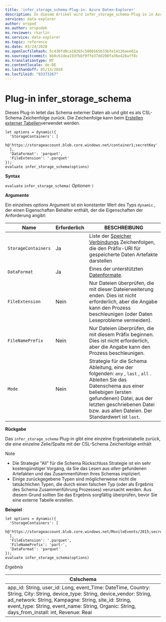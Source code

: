 ```yaml
---
title: 'infer_storage_schema-Plug-in: Azure Daten-Explorer'
description: In diesem Artikel wird infer_storage_schema-Plug-in in Azure Daten-Explorer beschrieben.
services: data-explorer
author: orspod
ms.author: orspodek
ms.reviewer: rkarlin
ms.service: data-explorer
ms.topic: reference
ms.date: 03/24/2020
ms.openlocfilehash: 5c430fd0ca18265c5800165b33bfe14126aee02a
ms.sourcegitcommit: bb8c61dea193fbbf9ffe37dd200fa36e428aff8c
ms.translationtype: MT
ms.contentlocale: de-DE
ms.lasthandoff: 05/13/2020
ms.locfileid: "83373267"
---
```

# <a name="infer_storage_schema-plugin"></a>Plug-in infer_storage_schema

Dieses Plug-in leitet das Schema externer Daten ab und gibt es als CSL-Schema Zeichenfolge zurück. Die Zeichenfolge kann beim [Erstellen externer Tabellen](../management/external-tables-azurestorage-azuredatalake.md#create-or-alter-external-table)verwendet werden.

```kusto
let options = dynamic({
  'StorageContainers': [
    h@'https://storageaccount.blob.core.windows.net/container1;secretKey'
  ],
  'DataFormat': 'parquet',
  'FileExtension': '.parquet'
});
evaluate infer_storage_schema(options)
```

**Syntax**

`evaluate` `infer_storage_schema(` *Optionen* `)`

**Argumente**

Ein einzelnes *options* Argument ist ein konstanter Wert des Typs `dynamic` , der einen Eigenschaften Behälter enthält, der die Eigenschaften der Anforderung angibt:

|Name                    |Erforderlich|BESCHREIBUNG|
|------------------------|--------|-----------|
|`StorageContainers`|Ja|Liste der [Speicher Verbindungs](../api/connection-strings/storage.md) Zeichenfolgen, die den Präfix-URI für gespeicherte Daten Artefakte darstellen|
|`DataFormat`|Ja|Eines der unterstützten [Datenformate](../../ingestion-supported-formats.md).|
|`FileExtension`|Nein|Nur Dateien überprüfen, die mit dieser Dateierweiterung enden. Dies ist nicht erforderlich, aber die Angabe kann den Prozess beschleunigen (oder Daten Leseprobleme vermeiden).|
|`FileNamePrefix`|Nein|Nur Dateien überprüfen, die mit diesem Präfix beginnen. Dies ist nicht erforderlich, aber die Angabe kann den Prozess beschleunigen.|
|`Mode`|Nein|Strategie für die Schema Ableitung, eine der folgenden: `any` , `last` , `all` . Ableiten Sie das Datenschema aus einer beliebigen (ersten gefundenen) Datei, aus der letzten geschriebenen Datei bzw. aus allen Dateien. Der Standardwert ist `last`.|

**Rückgabe**

Das `infer_storage_schema` Plug-in gibt eine einzelne Ergebnistabelle zurück, die eine einzelne Zeile/Spalte mit der CSL-Schema Zeichenfolge enthält

> [!NOTE]
> * Die Strategie "All" für die Schema Rückschluss Strategie ist ein sehr kostengünstiger Vorgang, da Sie das Lesen aus *allen* gefundenen Artefakten und das Zusammenführen Ihres Schemas impliziert.
> * Einige zurückgegebene Typen sind möglicherweise nicht die tatsächlichen Typen, die durch einen falschen Typ (oder als Ergebnis des Schema Zusammenführung Prozesses) verursacht werden. Aus diesem Grund sollten Sie das Ergebnis sorgfältig überprüfen, bevor Sie eine externe Tabelle erstellen.

**Beispiel**

```kusto
let options = dynamic({
  'StorageContainers': [
    h@'https://storageaccount.blob.core.windows.net/MovileEvents/2015;secretKey'
  ],
  'FileExtension': '.parquet',
  'FileNamePrefix': 'part-',
  'DataFormat': 'parquet'
});
evaluate infer_storage_schema(options)
```

*Ergebnis*

|Cslschema|
|---|
|app_id: String, user_id: Long, event_Time: DateTime, Country: String, City: String, device_type: String, device_vendor: String, ad_network: String, Kampagne: String, site_id: String, event_type: String, event_name: String, Organic: String, days_from_install: int, Revenue: Real|